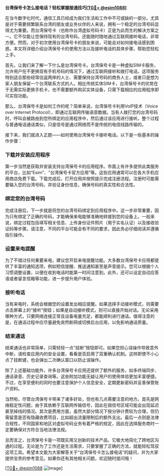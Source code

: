 **台湾保号卡怎么接电话？轻松掌握接通技巧[[TG💪+ @esim1088](https://t.me/s/esim1088)]**

在当今数字化时代，通信工具已经成为我们生活和工作中不可或缺的一部分。尤其是对于需要频繁联系台湾的朋友或业务伙伴的人来说，拥有一个稳定的台湾号码显得尤为重要。而台湾保号卡（也称作台湾虚拟号码卡）正是为此而生的解决方案之一。它不仅能让您保持现有的台湾号码，还能随时随地通过互联网接听电话，非常方便。然而，对于初次使用台湾保号卡的朋友来说，可能会对如何接电话感到困惑。本文将详细介绍台湾保号卡的使用方法以及接听电话的具体步骤，帮助您轻松上手。

首先，让我们来了解一下什么是台湾保号卡。台湾保号卡是一种虚拟SIM卡服务，允许用户在不更换现有手机号码的情况下，通过互联网接听和拨打电话。这项服务特别适合那些经常往返两岸的人士、需要保持台湾号码的商务人士，或者只是想为家人朋友保留一个台湾联系方式的人。相比传统实体SIM卡，台湾保号卡的优势在于无需实际更换手机卡，也不需要额外购买实体设备，只需下载相应的应用程序即可实现功能。

那么，台湾保号卡是如何工作的呢？简单来说，台湾保号卡利用VoIP技术（Voice over Internet Protocol），即通过互联网传输语音数据。当有人拨打您的台湾号码时，呼叫会被路由到您所绑定的应用程序中，然后通过该应用进行接听。整个过程与普通电话通话类似，只是信号是通过网络而不是传统的电信线路传输的。

接下来，我们就进入正题——如何使用台湾保号卡接听电话。以下是一些基本的操作步骤：

### 下载并安装应用程序

第一步当然是获取并安装支持台湾保号卡的应用程序。市面上有许多提供此类服务的平台，比如“Esim”、“台湾保号卡官方应用”等。这些应用通常可以在各大手机应用商店免费下载。下载完成后，打开应用并按照提示完成注册流程。注册时可能需要输入您的台湾号码，并验证身份信息，确保号码的真实性和合法性。

### 绑定您的台湾号码

完成注册后，下一步就是将您的台湾号码绑定到应用程序中。这一步非常重要，因为只有绑定了正确的号码，才能确保来电能够准确地转接到您的设备上。一般来说，绑定过程包括填写相关信息、上传身份证件照片（用于实名认证）以及接收验证码等步骤。请注意，不同的平台可能会有不同的要求，因此务必仔细阅读并遵循指引操作。

### 设置来电提醒

为了不错过任何重要来电，建议您开启来电提醒功能。大多数台湾保号卡应用都提供了丰富的通知选项，例如短信提醒、推送通知甚至是声音提示。您可以根据个人习惯调整设置，以便在收到电话时能第一时间注意到。此外，还可以设定自动应答语或者留言信箱等功能，进一步提升用户体验。

### 接听电话

当有来电时，系统会根据您的设置发出相应提醒。如果选择手动接听模式，则需要点击屏幕上的“接听”按钮；如果是自动接听模式，则可以直接开始对话。无论采用哪种方式，只要网络连接正常且设备电量充足，都能顺利进行通话。值得注意的是，在通话过程中应尽量避免突然断网或切换后台应用，以免影响通话质量。

### 结束通话

结束通话也非常简单，只需轻轻一点“挂断”按钮即可。如果您担心误操作导致意外中断，请检查应用内的安全设置，看看是否启用了双重确认机制。这样即使不小心点了挂断键，也会弹出二次确认窗口以防止误操作。

除了上述基础功能外，许多台湾保号卡应用还提供了额外的服务，如多终端同步、通话录音、历史记录查询等。这些附加功能无疑让用户的使用体验更加丰富便捷。不过，在享受便利的同时也要注意保护个人信息安全，定期更新密码并妥善保管账户资料。

当然啦，尽管台湾保号卡带来了诸多好处，但也有几点需要注意的地方。首先是网络稳定性问题，由于其依赖于互联网传输信号，因此在弱信号区域可能会出现延迟甚至掉线的情况。其次是费用方面，虽然大部分情况下按分钟计费较为合理，但仍需留意是否有隐藏收费项目，比如超出流量限制后的额外支出。最后一点则是法律合规性，不同国家和地区对虚拟号码业务有着严格的规定，因此在选择服务商时一定要确保对方符合当地法律法规。

总而言之，台湾保号卡是一项既实用又创新的技术产品，它极大地简化了跨地区沟通的过程。无论是为了工作还是生活需求，只要掌握了正确的方法，就能轻松驾驭这项工具。希望本文能为大家解答关于“台湾保号卡怎么接电话”的疑问，并为大家提供宝贵的参考意见。如果你还有其他相关问题，欢迎随时提问哦！

[[TG💪+ @esim1088](https://t.me/s/esim1088) ![Image](https://i.postimg.cc/4NQfJmqS/Snipaste-2025-05-13-00-14-12.png)]